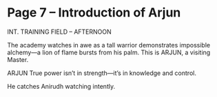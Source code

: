 # Page 7 – Introduction of Arjun

INT. TRAINING FIELD – AFTERNOON

The academy watches in awe as a tall warrior demonstrates impossible alchemy—a lion of flame bursts from his palm. This is ARJUN, a visiting Master.

ARJUN
True power isn’t in strength—it’s in knowledge and control.

He catches Anirudh watching intently.